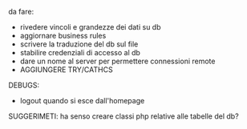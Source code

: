 da fare:
- rivedere vincoli e grandezze dei dati su db
- aggiornare business rules
- scrivere la traduzione del db sul file
- stabilire credenziali di accesso al db
- dare un nome al server per permettere connessioni remote
- AGGIUNGERE TRY/CATHCS


DEBUGS:
- logout quando si esce dall'homepage

SUGGERIMETI:
ha senso creare classi php relative alle tabelle del db?

